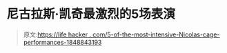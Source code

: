 # 尼古拉斯·凯奇最激烈的5场表演

> 原文:[https://life hacker . com/5-of-the-most-intensive-Nicolas-cage-performances-1848843193](https://lifehacker.com/5-of-the-most-intense-nicolas-cage-performances-1848843193)